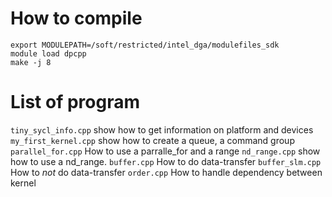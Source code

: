 # How to compile
```
export MODULEPATH=/soft/restricted/intel_dga/modulefiles_sdk
module load dpcpp
make -j 8 
```

# List of program

`tiny_sycl_info.cpp` show how to get information on platform and devices
`my_first_kernel.cpp`  show how to create a queue, a command group 
`parallel_for.cpp` How to use a parralle\_for and a range
`nd_range.cpp`  show how to use a nd\_range. 
`buffer.cpp`  How to do data-transfer
`buffer_slm.cpp`  How to *not* do data-transfer
`order.cpp`     How to handle dependency between kernel 
